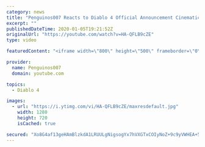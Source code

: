 ```yaml
---
category: news
title: "Penguinos007 Reacts to Diablo 4 Official Announcement Cinematic Trailer (Blizzcon 2019)"
excerpt: ""
publishedDateTime: 2020-01-05T19:21:52Z
originalUrl: "https://youtube.com/watch?v=HA-QFLB9cZE"
type: video

featuredContent: "<iframe width=\"800\" height=\"500\" frameborder=\"0\" src=\"https://www.youtube.com/embed/HA-QFLB9cZE\" allow=\"accelerometer; autoplay; encrypted-media; gyroscope; picture-in-picture\" allowfullscreen></iframe>"

provider:
  name: Penguinos007
  domain: youtube.com

topics:
  - Diablo 4

images:
  - url: "https://i.ytimg.com/vi/HA-QFLB9cZE/maxresdefault.jpg"
    width: 1280
    height: 720
    isCached: true

secured: "Xo8G4af13geHAmBlzkdA1LRUULgNigsogYx7hVXGTxCOIyNoZ+9c9yVWHEA+59wR32rinWvmQZqlaAQlcnNWwWYVKiXDhcGUKsF2x1WLcHAqu53ZkxbcO1S9EL44EnNG+ynLg9zVzew7F/cF7s4X9AkNuXOD1VFiY/0ulyRj38yPv4TqCd00JAAQSYksiQLyDJ9YoZ74f+gbdgHOVCC3CPLSvgaqf6Vell0zJ0EotqbmozYPup19JINgsNimuPYm8kj4Lco09Bufdi7cgJTmLT1bXZk//yYG88Ig6OfxZMlRw6hn9aN/yygDS2FJ5oKYlHlpcw23Eog7JhetN6AX8tFhc2Qov4rNG6JP20p4a70uKuKAGvkZjDZus8WDQhcDKu2JIziJstJTu2qS7iHRkGbrrGMUk/eQRhemAfZDW0oRk6UCt6yXivSPGC1M+xzC;gjs9vkPQrAOCGBKwXK2nHA=="
---
```


